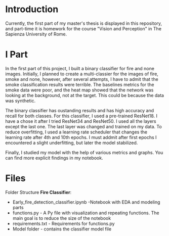 # Introduction

Currently, the first part of my master's thesis is displayed in this repository, and part-time it is homework for the course "Vision and Perception" in 
The Sapienza University of Rome.

# I Part

In the first part of this project, I built a binary classifier for fire and none images. Initially, I planned to create a multi-classier for the images of fire, smoke and none, however, after several attempts, I have to admit that the smoke classification results were terrible. The baselines metrics for the smoke data were poor, and the heat map showed that the network was looking at the background, not at the target. This could be because the data was synthetic. 

The binary classifier has oustanding results and has high accuracy and recall for both classes. For this classifier, I used a pre-trained ResNet18. I have a chose it after I tried ResNet34 and ResNet50. I used all the layers except the last one. The last layer was changed and trained on my data. To reduce overfitting, I used a learning rate scheduler that changes the learning rate after 4th and 10th epochs. I must addmit after first epochs I encountered a slight underfitting, but later the model stabilized.

Finally, I studied my model with the help of various metrics and graphs. You can find more explicit findings in my notebook.

# Files

Folder Structure **Fire Classifier**:

* Early_fire_detection_classifier.ipynb -Notebook with EDA and modeling parts
* functions.py - A Py file with visualization and repeating functions. The main goal is to reduce the size of the notebook
* requirements.txt - Requirements for functions.py
* Model folder - contains the classifier model file
